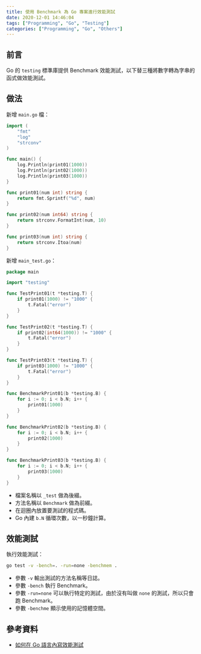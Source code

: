 ```yaml
---
title: 使用 Benchmark 為 Go 專案進行效能測試
date: 2020-12-01 14:46:04
tags: ["Programming", "Go", "Testing"]
categories: ["Programming", "Go", "Others"]
---
```


## 前言

Go 的 `testing` 標準庫提供 Benchmark 效能測試，以下替三種將數字轉為字串的函式做效能測試。

## 做法

新增 `main.go` 檔：

```go
import (
	"fmt"
	"log"
	"strconv"
)

func main() {
	log.Println(print01(1000))
	log.Println(print02(1000))
	log.Println(print03(1000))
}

func print01(num int) string {
	return fmt.Sprintf("%d", num)
}

func print02(num int64) string {
	return strconv.FormatInt(num, 10)
}

func print03(num int) string {
	return strconv.Itoa(num)
}
```

新增 `main_test.go`：

```go
package main

import "testing"

func TestPrint01(t *testing.T) {
	if print01(1000) != "1000" {
		t.Fatal("error")
	}
}

func TestPrint02(t *testing.T) {
	if print02(int64(1000)) != "1000" {
		t.Fatal("error")
	}
}

func TestPrint03(t *testing.T) {
	if print03(1000) != "1000" {
		t.Fatal("error")
	}
}

func BenchmarkPrint01(b *testing.B) {
	for i := 0; i < b.N; i++ {
		print01(1000)
	}
}

func BenchmarkPrint02(b *testing.B) {
	for i := 0; i < b.N; i++ {
		print02(1000)
	}
}

func BenchmarkPrint03(b *testing.B) {
	for i := 0; i < b.N; i++ {
		print03(1000)
	}
}
```

- 檔案名稱以 `_test` 做為後綴。
- 方法名稱以 `Benchmark` 做為前綴。
- 在迴圈內放置要測試的程式碼。
- Go 內建 `b.N` 循環次數，以一秒鐘計算。

## 效能測試

執行效能測試：

```bash
go test -v -bench=. -run=none -benchmem .
```
- 參數 `-v` 輸出測試的方法名稱等日誌。
- 參數 `-bench` 執行 Benchmark。
- 參數 `-run=none` 可以執行特定的測試，由於沒有叫做 `none` 的測試，所以只會跑 Benchmark。
- 參數 `-benchme` 顯示使用的記憶體空間。

## 參考資料

- [如何在 Go 語言內寫效能測試](https://blog.wu-boy.com/2018/06/how-to-write-benchmark-in-go/)
